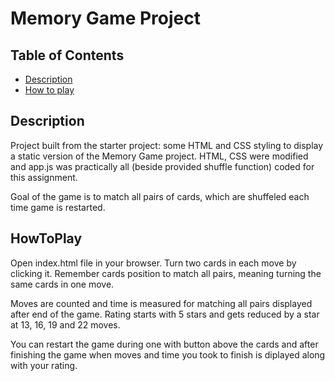 # Memory Game Project

## Table of Contents

* [Description](#Description)
* [How to play](#HowToPlay)

## Description

Project built from the starter project: some HTML and CSS styling to display a static version of the Memory Game project.
HTML, CSS were modified and app.js was practically all (beside provided shuffle function) coded for this assignment.

Goal of the game is to match all pairs of cards, which are shuffeled each time game is restarted.

## HowToPlay

Open index.html file in your browser. Turn two cards in each move by clicking it. Remember cards position to match all pairs, meaning turning the same cards in one move.

Moves are counted and time is measured for matching all pairs displayed after end of the game.
Rating starts with 5 stars and gets reduced by a star at 13, 16, 19 and 22 moves.

You can restart the game during one with button above the cards and after finishing the game when moves and time you took to finish is diplayed along with your rating.
